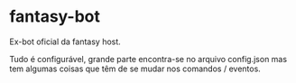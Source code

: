 # fantasy-bot
Ex-bot oficial da fantasy host.

Tudo é configurável, grande parte encontra-se no arquivo config.json mas tem algumas coisas que têm de se mudar nos comandos / eventos.
